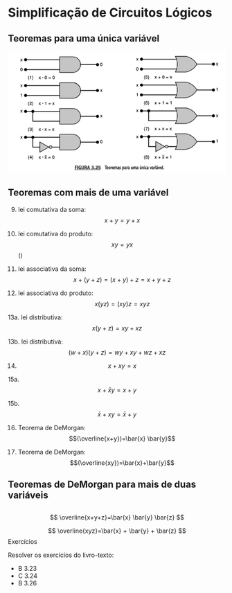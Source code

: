 # Simplificação de Circuitos Lógicos

## Teoremas para uma única variável

![](/assets/teoremas-variavel-unica.png)

## Teoremas com mais de uma variável

9. lei comutativa da soma: $$x+y=y+x$$

10. lei comutativa do produto: $$xy=yx$$ \(\)

11. lei associativa da soma: $$x+(y+z)=(x+y)+z=x+y+z$$

12. lei associativa do produto: $$x(yz)=(xy)z=xyz$$

13a. lei distributiva: $$x(y+z)=xy+xz$$

13b. lei distributiva: $$(w+x)(y+z)=wy+xy+wz+xz$$

14. $$x+xy=x$$

15a. $$x+\bar{x}y=x+y$$

15b. $$\bar{x}+xy=\bar{x}+y$$

16. Teorema de DeMorgan: $$(\overline{x+y})=\bar{x} \bar{y}$$

17. Teorema de DeMorgan: $$(\overline{xy})=\bar{x}+\bar{y}$$

## Teoremas de DeMorgan para mais de duas variáveis

## 
$$
\overline{x+y+z}=\bar{x} \bar{y} \bar{z}
$$

$$
\overline{xyz}=\bar{x} + \bar{y} + \bar{z}
$$
Exercícios

Resolver os exercícios do livro-texto:

* B 3.23
* C 3.24 
* B 3.26



